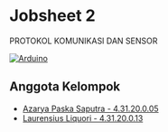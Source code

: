 
# Jobsheet 2 
PROTOKOL KOMUNIKASI DAN SENSOR

[![Arduino](https://img.shields.io/badge/-Arduino-00979D?style=for-the-badge&logo=Arduino&logoColor=white)](https://www.arduino.cc/)


## Anggota Kelompok

- [Azarya Paska Saputra - 4.31.20.0.05](https://github.com/azpaska)
- [Laurensius Liquori - 4.31.20.0.13](https://github.com/llaurensius)

